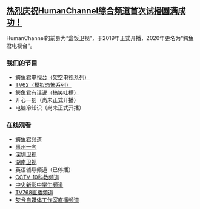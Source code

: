 ## [热烈庆祝HumanChannel综合频道首次试播圆满成功！](shibo01.md)

HumanChannel的前身为“盒饭卫视”，于2019年正式开播，2020年更名为“鳄鱼君电视台”。

### 我们的节目
* [鳄鱼君电视台（架空电视系列）](https://www.bilibili.com/medialist/detail/ml1587237628?type=1&spm_id_from=333.999.0.0)
* [TV62（模拟恐怖系列）](https://www.bilibili.com/medialist/detail/ml1591857028?type=1&spm_id_from=333.999.0.0)
* [鳄鱼君有话说（搞笑吐槽）](https://www.bilibili.com/medialist/detail/ml1598841028?type=1&spm_id_from=333.999.0.0)
* 开心一刻（尚未正式开播）
* 电脑冷知识（尚未正式开播）

### 在线观看
* [鳄鱼君频道](https://meeting.tencent.com/p/6787354737)
* [惠州一套](hztv.md)
* [深圳卫视](https://www.sztv.com.cn/dianshi.shtml?id=7867)
* [湖南卫视](http://live.mgtv.com/)
* 英语辅导频道（已停播）
* [CCTV-10科教频道](https://tv.cctv.com/live/cctv10/m/)
* [中央新影中学生频道](http://m.zxstv.com.cn/zhibo)
* [TV768直播频道](https://live.bilibili.com/6674145?broadcast_type=0&is_room_feed=0&spm_id_from=333.999.0.0)
* [梦兮自媒体工作室直播频道](https://www.bilibili.com/blackboard/live/live-activity-player.html?cid=24553973&quality=0)
